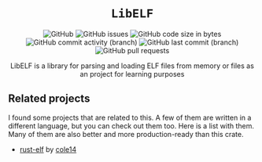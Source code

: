 <div align = "center">

# `LibELF`
![GitHub](https://img.shields.io/github/license/Cach30verfl0w/libelf) ![GitHub issues](https://img.shields.io/github/issues/Cach30verfl0w/libelf) ![GitHub code size in bytes](https://img.shields.io/github/languages/code-size/Cach30verfl0w/libelf) ![GitHub commit activity (branch)](https://img.shields.io/github/commit-activity/y/Cach30verfl0w/libelf) ![GitHub last commit (branch)](https://img.shields.io/github/last-commit/Cach30verfl0w/libelf/main)
![GitHub pull requests](https://img.shields.io/github/issues-pr/Cach30verfl0w/libelf)

LibELF is a library for parsing and loading ELF files from memory or files as an project for learning purposes

</div>

## Related projects
I found some projects that are related to this. A few of them are written in a different language, but you can check out them too. Here is a list with them. Many of them are also better and more production-ready than this crate.
- [rust-elf](https://github.com/cole14/rust-elf/) by [cole14](https://github.com/cole14)
